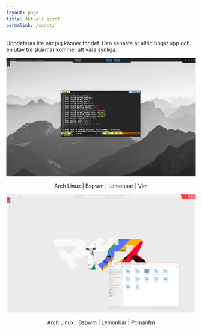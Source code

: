 ```yaml
---
layout: page
title: Aktuell scrot
permalink: /scrot/
---
```


Uppdateras lite när jag känner för det. Den senaste är alltid högst upp och en utav tre skärmar kommer att vara synliga.




![](/images/dark.png)

<center>Arch Linux | Bspwm | Lemonbar | Vim</center>


![](/images/scrot.png)

<center>Arch Linux | Bspwm | Lemonbar | Pcmanfm</center>
